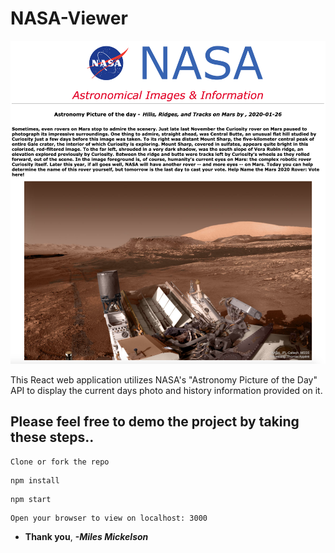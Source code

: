 # NASA-Viewer

![](images/ProjectScreenshot.png)

This React web application utilizes NASA's "Astronomy Picture of the Day" API to display the current days photo and history information provided on it.

## Please feel free to demo the project by taking these steps..
```
Clone or fork the repo
```
```
npm install
```
```
npm start
```
```
Open your browser to view on localhost: 3000
```
* **Thank you**, ***-Miles Mickelson***
